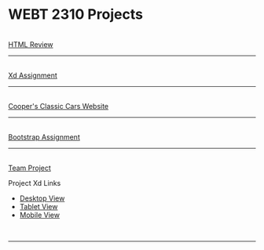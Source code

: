 <h1>WEBT 2310 Projects</h1>
<br>
<a href="Review/index.html" target="_blank"> HTML Review</a> 
<br>
<hr>
<br>
<a href="https://xd.adobe.com/view/db95d65f-a129-43b7-8620-343297c8f544-8ec6/" target="_blank">Xd Assignment</a>
<br>
<hr>
<br>
<a href="Cooper/index.html" target="_blank">Cooper's Classic Cars Website</a>
<br>
<hr>
<br>
<a href="Bootstrap/index.html" target="_blank">Bootstrap Assignment</a>
<br>
<hr>
<br>
<a href="team/index.html" target="_blank">Team Project</a>
<p>Project Xd Links</p>
  <ul>
    <li><a href="https://xd.adobe.com/view/57e7cdc7-2abc-4790-9740-c890647d235e-02b4/">Desktop View</a></li>
    <li><a href="https://xd.adobe.com/view/cae76406-b69a-4a36-b16a-4eec68d8bbda-9fb4/">Tablet View</a></li>
    <li><a href="https://xd.adobe.com/view/354e1391-a491-4f88-a5fc-7ff8226a562c-601d/">Mobile View</a></li>
  </ul>
  <br>
  <hr>
    




